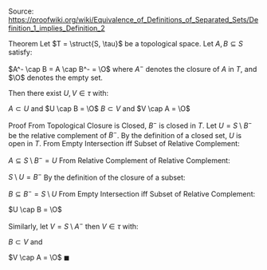# 

Source: https://proofwiki.org/wiki/Equivalence_of_Definitions_of_Separated_Sets/Definition_1_implies_Definition_2

Theorem
Let $T = \struct{S, \tau}$ be a topological space.
Let $A, B \subseteq S$ satisfy:

$A^- \cap B = A \cap B^- = \O$
where $A^-$ denotes the closure of $A$ in $T$, and $\O$ denotes the empty set.

Then there exist $U,V \in \tau$ with:

$A \subset U$ and $U \cap B = \O$
$B \subset V$ and $V \cap A = \O$


Proof
From Topological Closure is Closed, $B^-$ is closed in $T$.
Let $U =  S \setminus B^-$ be the relative complement of $B^-$.
By the definition of a closed set, $U$ is open in $T$.
From Empty Intersection iff Subset of Relative Complement:

$A \subseteq S \setminus B^- = U$
From Relative Complement of Relative Complement:

$S \setminus U = B^-$
By the definition of the closure of a subset:

$B \subseteq B^- = S \setminus U$
From Empty Intersection iff Subset of Relative Complement:

$U \cap B = \O$

Similarly, let $V =  S \setminus A^-$ then $V \in \tau$ with:

$B \subset V$
and

$V \cap A = \O$
$\blacksquare$





